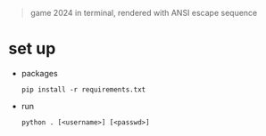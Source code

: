 
> game 2024 in terminal, rendered with ANSI escape sequence

# set up
- packages
    
    ``pip install -r requirements.txt``

- run
  
  ``python . [<username>] [<passwd>]``